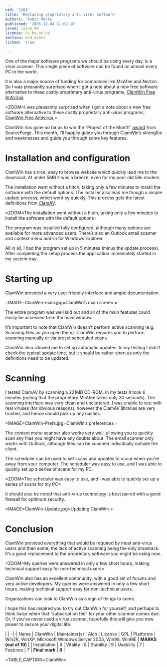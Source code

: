 ```yaml
---
nid: '1201'
title: 'Replacing proprietary anti-virus software'
authors: 'Robin Monks'
published: '2005-11-04 11:02:10'
issue: issue_08
license: cc-by-nc-nd
section: end_users
listed: 'true'

---
```

One of the major software programs we should be using every day, is a virus scanner. This single piece of software can be found on almost every PC in the world.

It is also a major source of funding for companies like McAfee and Norton. So I was pleasantly surprised when I got a note about a new free software alternative to these costly proprietary anti-virus programs, [ClamWin Free Antivirus](http://clamwin.com).


=ZOOM=I was pleasantly surprised when I got a note about a new free software alternative to these costly proprietary anti-virus programs, [ClamWin Free Antivirus ](http://clamwin.com)=

ClamWin has gone so far as to win the “Project of the Month” [award](http://sourceforge.net/potm/potm-2005-02.php) from SourceForge. This month, I’ll happily guide you through ClamWin’s strengths and weaknesses and guide you through some key features.


# Installation and configuration

ClamWin has a nice, easy to browse website which quickly lead me to the download. At under 5MB it was a breeze, even for my poor old 56k modem.

The installation went without a hitch, taking only a few minutes to install the software with the default options. The installer also lead me though a simple update process, which went by quickly. This process gets the latest definitions from [ClamAV](http://clamav.com).


=ZOOM=The installation went without a hitch, taking only a few minutes to install the software with the default options=

The program was installed fully configured, although many options are available for more advanced users. There’s also an Outlook email scanner and context menu add-in for Windows Explorer.

All in all, I had the program set up in 5 minutes (minus the update process). After completing the setup process the application immediately started in my system tray.


# Starting up

ClamWin provided a very user friendly interface and ample documentation. 


=IMAGE=ClamWin-main.jpg=ClamWin’s main screen =

The entire program was well laid out and all of the main features could easily be accessed from the main window.

It’s important to note that ClamWin doesn’t perform active scanning (e.g. Scanning files as you open them). ClamWin requires you to perform scanning manually or via preset scheduled scans.

ClamWin also allowed me to set up automatic updates. In my testing I didn’t check the typical update time, but it should be rather short as only the definitions need to be updated.


# Scanning

I tested ClamAV by scanning a 221MB CD-ROM. In my tests it took 6 minutes (noting that the proprietary McAfee takes only 30 seconds). The scanning interface was very clean and uncluttered. I was unable to test with real viruses (for obvious reasons), however the ClamAV libraries are very trusted, and hence should pick up any nasties.


=IMAGE=ClamWin-Prefs.jpg=ClamWin’s preferences =

The context menu scanner also works very well, allowing you to quickly scan any files you might have any doubts about. The email scanner only works with Outlook, although files can be scanned individually outside the client.

The scheduler can be used to set scans and updates to occur when you’re away from your computer. The scheduler was easy to use, and I was able to quickly set up a series of scans for my PC.


=ZOOM=The scheduler was easy to use, and I was able to quickly set up a series of scans for my PC=

It should also be noted that anti-virus technology is best paired with a good firewall for optimum security. 


=IMAGE=ClamWin-Update.jpg=Updating ClamWin =


# Conclusion

ClamWin provided everything that would be required by most anti-virus users and then some; the lack of active scanning being the only drawback. It’s a good replacement to the proprietary software you might be using now.


=ZOOM=My queries were answered in only a few short hours, making technical support easy for non-technical users=

ClamWin also has an excellent community, with a good set of forums and very active developers. My queries were answered in only a few short hours, making technical support easy for non-technical users.

Organizations can look to ClamWin as a sign of things to come. 

I hope this has inspired you to try out ClamWin for yourself, and perhaps to think twice when that “subscription fee” for your other scanner comes due. Or, if you’ve never used a virus scanner, hopefully this will give you new power to secure your digital life.


 | |
-|-|
Name | ClamWin | 
Maintainer(s) | Alch | 
License | GPL | 
Platforms | Win2K, WinXP, Microsoft Windows Server 2003, Win98, WinME | 
**MARKS (out of 10)** |  | 
Installation | 8 | 
Vitality | 8 | 
Stability | 9 | 
Usability | 7 | 
Features | 7 | 
**Final mark** | **8** | 

=TABLE_CAPTION=ClamWin=



